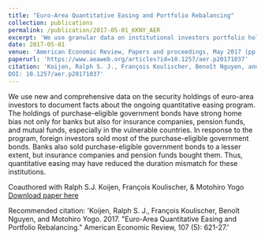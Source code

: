 ```yaml
---
title: "Euro-Area Quantitative Easing and Portfolio Rebalancing"
collection: publications
permalink: /publication/2017-05-01_KKNY_AER
excerpt: 'We use granular data on institutional investors portfolio holdings to asses the rebalancing channel at play in response to the ECB asset purchase program'
date: 2017-05-01
venue: 'American Economic Review, Papers and proceedings, May 2017 (pp. 621-27)'
paperurl: 'https://www.aeaweb.org/articles?id=10.1257/aer.p20171037'
citation: 'Koijen, Ralph S. J., François Koulischer, Benoît Nguyen, and Motohiro Yogo. 2017. "Euro-Area Quantitative Easing and Portfolio Rebalancing." American Economic Review, 107 (5): 621-27.
DOI: 10.1257/aer.p20171037'
---
```


We use new and comprehensive data on the security holdings of euro-area investors to document facts 
about the ongoing quantitative easing program. The holdings of purchase-eligible government bonds have 
strong home bias not only for banks but also for insurance companies, pension funds, and mutual funds, 
especially in the vulnerable countries. In response to the program, foreign investors sold most of
the purchase-eligible government bonds. Banks also sold purchase-eligible government bonds to a lesser extent, 
but insurance companies and pension funds bought them. Thus, quantitative easing may have reduced the duration
mismatch for these institutions.

Coauthored with Ralph S.J. Koijen, François Koulischer, & Motohiro Yogo  
[Download paper here](https://www.aeaweb.org/articles?id=10.1257/aer.p20171037)

Recommended citation: 'Koijen, Ralph S. J., François Koulischer, Benoît Nguyen, and Motohiro Yogo. 2017. "Euro-Area Quantitative Easing and Portfolio Rebalancing." American Economic Review, 107 (5): 621-27.'

